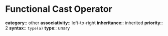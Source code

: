 # Functional Cast Operator

**category**:: other
**associativity**:: left-to-right
**inheritance**:: inherited
**priority**:: 2
**syntax**:: `type(a)`
**type**:: unary

